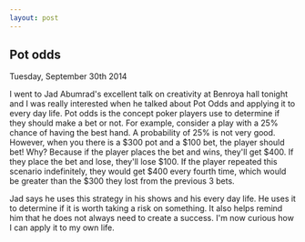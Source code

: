 ```yaml
---
layout: post
---
```

<h2 class="post-title">Pot odds</h2>
<p class="post-meta">Tuesday, September 30th 2014</p>
<p>
I went to Jad Abumrad's excellent talk on creativity at Benroya hall tonight and I was really interested when he talked about Pot Odds and applying it to every day life.
Pot odds is the concept poker players use to determine if they should make a bet or not.
For example, consider a play with a 25% chance of having the best hand. A probability of 25% is not very good.
However, when you there is a $300 pot and a $100 bet, the player should bet!
Why?
Because if the player places the bet and wins, they'll get $400. If they place the bet and lose, they'll lose $100.
If the player repeated this scenario indefinitely, they would get $400 every fourth time, which would be greater than the $300 they lost from the previous 3 bets.
</p>
<p>
Jad says he uses this strategy in his shows and his every day life. He uses it to determine if it is worth taking a risk on something. 
It also helps remind him that he does not always need to create a success.  I'm now curious how I can apply it to my own life.
</p>

